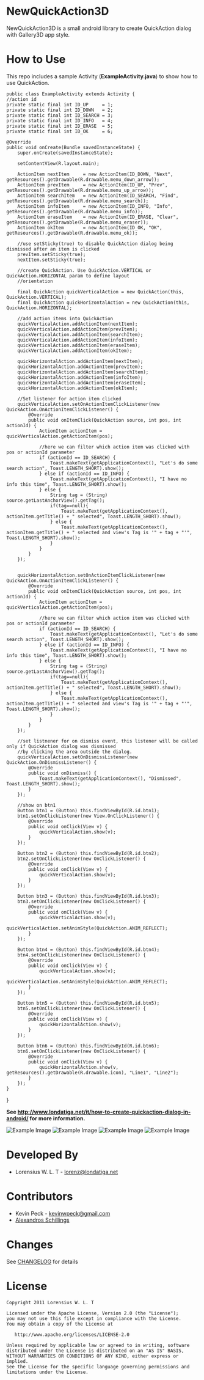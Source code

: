 NewQuickAction3D
================

NewQuickAction3D is a small android library to create QuickAction dialog with Gallery3D app style.

How to Use
==========
This repo includes a sample Activity (__ExampleActivity.java__) to show how to use QuickAction.

	public class ExampleActivity extends Activity {
	//action id
	private static final int ID_UP     = 1;
	private static final int ID_DOWN   = 2;
	private static final int ID_SEARCH = 3;
	private static final int ID_INFO   = 4;
	private static final int ID_ERASE  = 5;	
	private static final int ID_OK     = 6;
	    
	@Override
	public void onCreate(Bundle savedInstanceState) {
		super.onCreate(savedInstanceState);

		setContentView(R.layout.main);

		ActionItem nextItem 	= new ActionItem(ID_DOWN, "Next", getResources().getDrawable(R.drawable.menu_down_arrow));
		ActionItem prevItem 	= new ActionItem(ID_UP, "Prev", getResources().getDrawable(R.drawable.menu_up_arrow));
        ActionItem searchItem 	= new ActionItem(ID_SEARCH, "Find", getResources().getDrawable(R.drawable.menu_search));
        ActionItem infoItem 	= new ActionItem(ID_INFO, "Info", getResources().getDrawable(R.drawable.menu_info));
        ActionItem eraseItem 	= new ActionItem(ID_ERASE, "Clear", getResources().getDrawable(R.drawable.menu_eraser));
        ActionItem okItem 		= new ActionItem(ID_OK, "OK", getResources().getDrawable(R.drawable.menu_ok));
        
        //use setSticky(true) to disable QuickAction dialog being dismissed after an item is clicked
        prevItem.setSticky(true);
        nextItem.setSticky(true);
		
		//create QuickAction. Use QuickAction.VERTICAL or QuickAction.HORIZONTAL param to define layout 
        //orientation
        
		final QuickAction quickVerticalAction = new QuickAction(this, QuickAction.VERTICAL);
		final QuickAction quickHorizontalAction = new QuickAction(this, QuickAction.HORIZONTAL);
		
		//add action items into QuickAction
		quickVerticalAction.addActionItem(nextItem);
        quickVerticalAction.addActionItem(prevItem);
        quickVerticalAction.addActionItem(searchItem);
        quickVerticalAction.addActionItem(infoItem);
        quickVerticalAction.addActionItem(eraseItem);
        quickVerticalAction.addActionItem(okItem);
        
        quickHorizontalAction.addActionItem(nextItem);
        quickHorizontalAction.addActionItem(prevItem);
        quickHorizontalAction.addActionItem(searchItem);
        quickHorizontalAction.addActionItem(infoItem);
        quickHorizontalAction.addActionItem(eraseItem);
        quickHorizontalAction.addActionItem(okItem);

        //Set listener for action item clicked
        quickVerticalAction.setOnActionItemClickListener(new QuickAction.OnActionItemClickListener() {			
			@Override
			public void onItemClick(QuickAction source, int pos, int actionId) {				
				ActionItem actionItem = quickVerticalAction.getActionItem(pos);
                 
				//here we can filter which action item was clicked with pos or actionId parameter
				if (actionId == ID_SEARCH) {
					Toast.makeText(getApplicationContext(), "Let's do some search action", Toast.LENGTH_SHORT).show();
				} else if (actionId == ID_INFO) {
					Toast.makeText(getApplicationContext(), "I have no info this time", Toast.LENGTH_SHORT).show();
				} else {
					String tag = (String) source.getLastAnchorView().getTag();
					if(tag==null){
						Toast.makeText(getApplicationContext(), actionItem.getTitle() + " selected", Toast.LENGTH_SHORT).show();
					} else {
						Toast.makeText(getApplicationContext(), actionItem.getTitle() + " selected and view's Tag is '" + tag + "'", Toast.LENGTH_SHORT).show();
					}
				}
			}
		});
		
        
        quickHorizontalAction.setOnActionItemClickListener(new QuickAction.OnActionItemClickListener() {			
			@Override
			public void onItemClick(QuickAction source, int pos, int actionId) {				
				ActionItem actionItem = quickVerticalAction.getActionItem(pos);
                 
				//here we can filter which action item was clicked with pos or actionId parameter
				if (actionId == ID_SEARCH) {
					Toast.makeText(getApplicationContext(), "Let's do some search action", Toast.LENGTH_SHORT).show();
				} else if (actionId == ID_INFO) {
					Toast.makeText(getApplicationContext(), "I have no info this time", Toast.LENGTH_SHORT).show();
				} else {
					String tag = (String) source.getLastAnchorView().getTag();
					if(tag==null){
						Toast.makeText(getApplicationContext(), actionItem.getTitle() + " selected", Toast.LENGTH_SHORT).show();
					} else {
						Toast.makeText(getApplicationContext(), actionItem.getTitle() + " selected and view's Tag is '" + tag + "'", Toast.LENGTH_SHORT).show();
					}
				}
			}
		});
        
		//set listnener for on dismiss event, this listener will be called only if QuickAction dialog was dismissed
		//by clicking the area outside the dialog.
        quickVerticalAction.setOnDismissListener(new QuickAction.OnDismissListener() {			
			@Override
			public void onDismiss() {
				Toast.makeText(getApplicationContext(), "Dismissed", Toast.LENGTH_SHORT).show();
			}
		});
		
		//show on btn1
		Button btn1 = (Button) this.findViewById(R.id.btn1);
		btn1.setOnClickListener(new View.OnClickListener() {
			@Override
			public void onClick(View v) {
				quickVerticalAction.show(v);
			}
		});

		Button btn2 = (Button) this.findViewById(R.id.btn2);
		btn2.setOnClickListener(new OnClickListener() {
			@Override
			public void onClick(View v) {
				quickVerticalAction.show(v);
			}
		});
		
		Button btn3 = (Button) this.findViewById(R.id.btn3);
		btn3.setOnClickListener(new OnClickListener() {
			@Override
			public void onClick(View v) {
				quickVerticalAction.show(v);
				quickVerticalAction.setAnimStyle(QuickAction.ANIM_REFLECT);
			}
		});
		
		Button btn4 = (Button) this.findViewById(R.id.btn4);
		btn4.setOnClickListener(new OnClickListener() {
			@Override
			public void onClick(View v) {
				quickVerticalAction.show(v);
				quickVerticalAction.setAnimStyle(QuickAction.ANIM_REFLECT);
			}
		});
		
		Button btn5 = (Button) this.findViewById(R.id.btn5);
		btn5.setOnClickListener(new OnClickListener() {
			@Override
			public void onClick(View v) {
				quickHorizontalAction.show(v);
			}
		});
		
		Button btn6 = (Button) this.findViewById(R.id.btn6);
		btn6.setOnClickListener(new OnClickListener() {
			@Override
			public void onClick(View v) {
				quickHorizontalAction.show(v, getResources().getDrawable(R.drawable.icon), "Line1", "Line2");
			}
		});
	}
  }

**See http://www.londatiga.net/it/how-to-create-quickaction-dialog-in-android/ for more information.**

![Example Image](http://londatiga.net/images/quickaction3d_horizontal.png)  ![Example Image](http://londatiga.net/images/quickaction3d_vertical.png) 
![Example Image](http://aschillings.co.uk/assets/images/android_quickactions3d_with_icon.png)  ![Example Image](http://aschillings.co.uk/assets/images/android_quickactions3d.png) 

Developed By
============

* Lorensius W. L. T - <lorenz@londatiga.net>

Contributors
============

* Kevin Peck - <kevinwpeck@gmail.com>
* [Alexandros Schillings](https://github.com/alt236)

Changes
=======

See [CHANGELOG](https://github.com/lorensiuswlt/NewQuickAction3D/blob/master/CHANGELOG.md) for details

License
=======

    Copyright 2011 Lorensius W. L. T

    Licensed under the Apache License, Version 2.0 (the "License");
    you may not use this file except in compliance with the License.
    You may obtain a copy of the License at

       http://www.apache.org/licenses/LICENSE-2.0

    Unless required by applicable law or agreed to in writing, software
    distributed under the License is distributed on an "AS IS" BASIS,
    WITHOUT WARRANTIES OR CONDITIONS OF ANY KIND, either express or implied.
    See the License for the specific language governing permissions and
    limitations under the License.
